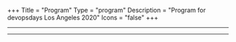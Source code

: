 +++
Title = "Program"
Type = "program"
Description = "Program for devopsdays Los Angeles 2020"
Icons = "false"
+++

<div class = "row">
  <div class = "col">
    <hr />
    <hr />
  </div>
</div>
